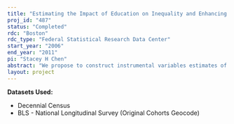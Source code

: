 ```yaml
---
title: "Estimating the Impact of Education on Inequality and Enhancing the Comparability of Schooling Variables"
proj_id: "487"
status: "Completed"
rdc: "Boston"
rdc_type: "Federal Statistical Research Data Center"
start_year: "2006"
end_year: "2011"
pi: "Stacey H Chen"
abstract: "We propose to construct instrumental variables estimates of the effects of education and veteran status on average earnings, wage inequality, and a number of noneconomic outcomes. The empirical strategy relies on instrumental variables constructed from data on date and place of birth, derived from the 1990 and 2000 census long forms, as well as college proximity and college costs, derived from the National Longitudinal Survey Original Cohort geocode. Our project benefits the U.S. Census Bureau by using social security data to improve the imputation of a pre-1990 variable on highest grade completed from post-1990 categorical schooling variables and by establishing a procedure for matching the 1990 to 2000 censuses."
layout: project
---
```


**Datasets Used:**

  - Decennial Census 
  - BLS - National Longitudinal Survey (Original Cohorts Geocode) 

